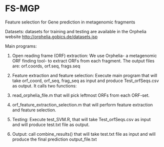 # FS-MGP
Feature selection for Gene prediction in metagenomic fragments

Datasets: 
datasets for training and testing are available in the Orphelia website http://orphelia.gobics.de/datasets.jsp

Main programs:

1. Open reading frame (ORF) extraction: We use Orphelia- a metagenomic ORF finding tool- to extract ORFs from each fragment. The output files are: orf.coords, orf.seq, frags.seq

2. Feature extraction and feature selection: 
Execute  main program that will take orf_coord, orf_seq, frag_seq as input and produce   Test_orfSeqs.csv as output.  It calls two functions:
1. read_orphelia_file.m that will pick leftmost ORFs from each ORF-set.
2. orf_feature_extraction_selection.m that will perform feature extraction and feature selection.

3. Testing:
Execute test_SVM.R, that will take Test_orfSeqs.csv as input and will produce test.txt file as output.

4. Output:
call combine_results() that will take  test.txt file as input and will produce the final prediction
output_file.txt





